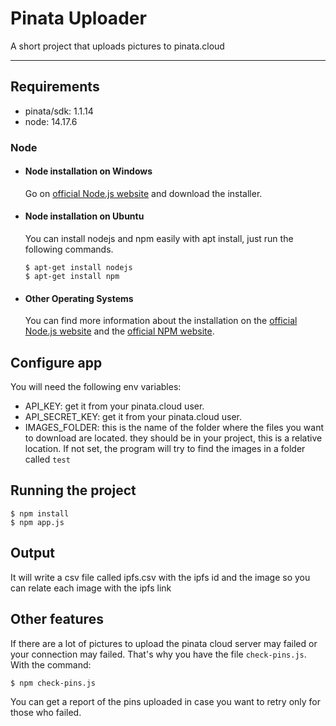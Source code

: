 # Pinata Uploader

A short project that uploads pictures to pinata.cloud

---
## Requirements

- pinata/sdk: 1.1.14
- node: 14.17.6

### Node
- #### Node installation on Windows

  Go on [official Node.js website](https://nodejs.org/) and download the installer.
  
- #### Node installation on Ubuntu

  You can install nodejs and npm easily with apt install, just run the following commands.

      $ apt-get install nodejs
      $ apt-get install npm

- #### Other Operating Systems
  You can find more information about the installation on the [official Node.js website](https://nodejs.org/) and the [official NPM website](https://npmjs.org/).


## Configure app

You will need the following env variables:

- API_KEY: get it from your pinata.cloud user.
- API_SECRET_KEY: get it from your pinata.cloud user.
- IMAGES_FOLDER: this is the name of the folder where the files you want to download are located.
they should be in your project, this is a relative location. If not set, the program will
try to find the images in a folder called `test`

## Running the project

    $ npm install
    $ npm app.js


## Output

It will write a csv file called ipfs.csv with the ipfs id and the image so you can relate
each image with the ipfs link

## Other features

If there are a lot of pictures to upload the pinata cloud server may failed or your connection 
may failed. That's why you have the file `check-pins.js`. With the command:

    $ npm check-pins.js

You can get a report of the pins uploaded in case you want to retry only for those who failed.